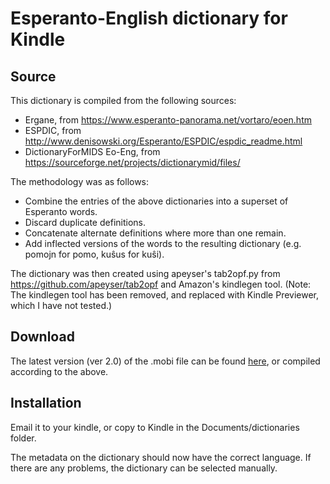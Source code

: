 # Esperanto-English dictionary for Kindle

## Source

This dictionary is compiled from the following sources:

* Ergane, from https://www.esperanto-panorama.net/vortaro/eoen.htm
* ESPDIC, from http://www.denisowski.org/Esperanto/ESPDIC/espdic_readme.html
* DictionaryForMIDS Eo-Eng, from https://sourceforge.net/projects/dictionarymid/files/

The methodology was as follows:

* Combine the entries of the above dictionaries into a superset of Esperanto words.
* Discard duplicate definitions.
* Concatenate alternate definitions where more than one remain.
* Add inflected versions of the words to the resulting dictionary (e.g. pomojn for pomo, kuŝus for kuŝi).

The dictionary was then created using apeyser's tab2opf.py from https://github.com/apeyser/tab2opf and Amazon's kindlegen tool. (Note: The kindlegen tool has been removed, and replaced with Kindle Previewer, which I have not tested.)

## Download

The latest version (ver 2.0) of the .mobi file can be found [here](https://github.com/coljac/kindle_eo_eng/releases/tag/ver2_0), or compiled according to the above.

## Installation

Email it to your kindle, or copy to Kindle in the Documents/dictionaries folder. 

The metadata on the dictionary should now have the correct language. If there are any problems, the dictionary can be selected manually.
